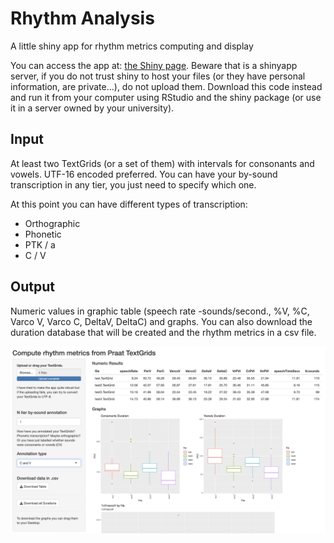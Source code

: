 # Rhythm Analysis
 A little shiny app for rhythm metrics computing and display
 
You can access the app at: [the Shiny page](https://wendyelvira.shinyapps.io/rhythm_analysis/). Beware that is a shinyapp server, if you do not trust shiny to host your files (or they have personal information, are private...), do not upload them. Download this code instead and run it from your computer using RStudio and the shiny package (or use it in a server owned by your university).
 
 ## Input
 At least two TextGrids (or a set of them) with intervals for consonants and vowels. UTF-16 encoded preferred. You can have your by-sound transcription in any tier, you just need to specify which one.

 At this point you can have different types of transcription:
 - Orthographic
 - Phonetic
 - PTK / a 
 - C / V
 
## Output
Numeric values in graphic table  (speech rate -sounds/second., %V, %C, Varco V, Varco C, DeltaV, DeltaC) and graphs.
You can also download the duration database that will be created and the rhythm metrics in a csv file.

![image](./testFiles/rythmApp.png)
